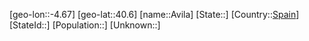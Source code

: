 ﻿---
location: [40.6,-4.67]
type: City
tags:
- geo/City


SpocWebEntityId: 28949
isDeleted: false
confidential: public

---
[geo-lon::-4.67]
[geo-lat::40.6]
[name::Avila]
[State::]
[Country::[Spain](geo/Continent/Europe/Spain.md)]
[StateId::]
[Population::]
[Unknown::]

